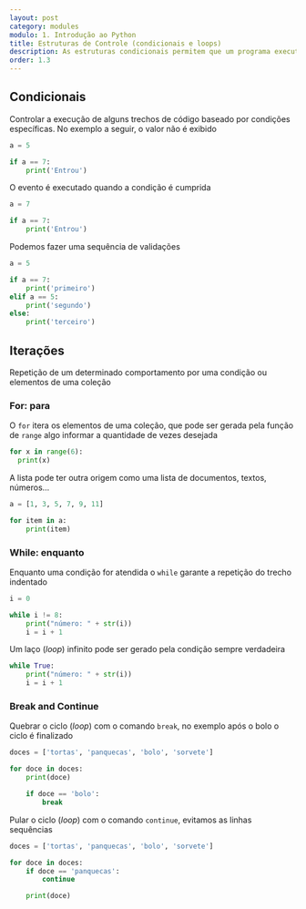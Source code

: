 ```yaml
---
layout: post
category: modules
modulo: 1. Introdução ao Python
title: Estruturas de Controle (condicionais e loops)
description: As estruturas condicionais permitem que um programa execute comandos distintos com base em condições específicas, enquanto os loops garantem a repetição de um determinado comportamento um número de vezes estabelecido por uma condição
order: 1.3
---
```


## Condicionais

Controlar a execução de alguns trechos de código baseado por condições específicas. No exemplo a seguir, o valor não é exibido

```python
a = 5

if a == 7:
    print('Entrou')
```

O evento é executado quando a condição é cumprida

```python
a = 7

if a == 7:
    print('Entrou')
```

Podemos fazer uma sequência de validações

```python
a = 5

if a == 7:
    print('primeiro')
elif a == 5:
    print('segundo')
else:
    print('terceiro')
```

## Iterações

Repetição de um determinado comportamento por uma condição ou elementos de uma coleção

### For: para

O `for` itera os elementos de uma coleção, que pode ser gerada pela função de `range` algo informar a quantidade de vezes desejada

```python
for x in range(6):
  print(x)
```

A lista pode ter outra origem como uma lista de documentos, textos, números...

```python
a = [1, 3, 5, 7, 9, 11]

for item in a:
    print(item)
```

### While: enquanto

Enquanto uma condição for atendida o `while` garante a repetição do trecho indentado

```python
i = 0

while i != 8:
    print("número: " + str(i))
    i = i + 1
```

Um laço (_loop_) infinito pode ser gerado pela condição sempre verdadeira

```python
while True:
    print("número: " + str(i))
    i = i + 1
```

### Break and Continue

Quebrar o ciclo (_loop_) com o comando `break`, no exemplo após o bolo o ciclo é finalizado

```python
doces = ['tortas', 'panquecas', 'bolo', 'sorvete']

for doce in doces:
    print(doce)

    if doce == 'bolo':
        break
```

Pular o ciclo (_loop_) com o comando `continue`, evitamos as linhas sequências

```python
doces = ['tortas', 'panquecas', 'bolo', 'sorvete']

for doce in doces:
    if doce == 'panquecas':
        continue

    print(doce)
```
